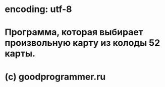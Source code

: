 # encoding: utf-8
#
# Программа, которая выбирает произвольную карту из колоды 52 карты.
#
# (с) goodprogrammer.ru
